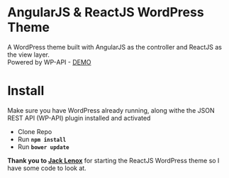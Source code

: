 # AngularJS & ReactJS WordPress Theme
A WordPress theme built with AngularJS as the controller and ReactJS as the view layer.  
Powered by WP-API - [DEMO](http://roysivan.com/react-angularjs-wordpress-theme)
  
# Install  
Make sure you have WordPress already running, along withe the JSON REST API (WP-API) plugin installed and activated  
* Clone Repo
* Run **`npm install`**
* Run **`bower update`**

  
__Thank you to [Jack Lenox](https://twitter.com/jacklenox)__ for starting the ReactJS WordPress theme so I have some code to look at.
